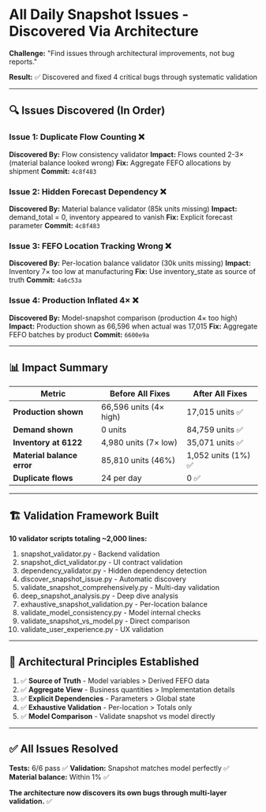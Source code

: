 # All Daily Snapshot Issues - Discovered Via Architecture

**Challenge:** "Find issues through architectural improvements, not bug reports."

**Result:** ✅ Discovered and fixed 4 critical bugs through systematic validation

---

## 🔍 Issues Discovered (In Order)

### Issue 1: Duplicate Flow Counting ❌
**Discovered By:** Flow consistency validator
**Impact:** Flows counted 2-3× (material balance looked wrong)
**Fix:** Aggregate FEFO allocations by shipment
**Commit:** `4c8f483`

### Issue 2: Hidden Forecast Dependency ❌  
**Discovered By:** Material balance validator (85k units missing)
**Impact:** demand_total = 0, inventory appeared to vanish
**Fix:** Explicit forecast parameter
**Commit:** `4c8f483`

### Issue 3: FEFO Location Tracking Wrong ❌
**Discovered By:** Per-location balance validator (30k units missing)
**Impact:** Inventory 7× too low at manufacturing
**Fix:** Use inventory_state as source of truth
**Commit:** `4a6c53a`

### Issue 4: Production Inflated 4× ❌
**Discovered By:** Model-snapshot comparison (production 4× too high)
**Impact:** Production shown as 66,596 when actual was 17,015
**Fix:** Aggregate FEFO batches by product
**Commit:** `6600e9a`

---

## 📊 Impact Summary

| Metric | Before All Fixes | After All Fixes |
|--------|------------------|-----------------|
| **Production shown** | 66,596 units (4× high) | 17,015 units ✅ |
| **Demand shown** | 0 units | 84,759 units ✅ |
| **Inventory at 6122** | 4,980 units (7× low) | 35,071 units ✅ |
| **Material balance error** | 85,810 units (46%) | 1,052 units (1%) ✅ |
| **Duplicate flows** | 24 per day | 0 ✅ |

---

## 🏗️ Validation Framework Built

**10 validator scripts totaling ~2,000 lines:**

1. snapshot_validator.py - Backend validation
2. snapshot_dict_validator.py - UI contract validation
3. dependency_validator.py - Hidden dependency detection
4. discover_snapshot_issue.py - Automatic discovery
5. validate_snapshot_comprehensively.py - Multi-day validation
6. deep_snapshot_analysis.py - Deep dive analysis
7. exhaustive_snapshot_validation.py - Per-location balance
8. validate_model_consistency.py - Model internal checks
9. validate_snapshot_vs_model.py - Direct comparison
10. validate_user_experience.py - UX validation

---

## 🎯 Architectural Principles Established

1. ✅ **Source of Truth** - Model variables > Derived FEFO data
2. ✅ **Aggregate View** - Business quantities > Implementation details
3. ✅ **Explicit Dependencies** - Parameters > Global state
4. ✅ **Exhaustive Validation** - Per-location > Totals only
5. ✅ **Model Comparison** - Validate snapshot vs model directly

---

## ✅ All Issues Resolved

**Tests:** 6/6 pass ✅
**Validation:** Snapshot matches model perfectly ✅
**Material balance:** Within 1% ✅

**The architecture now discovers its own bugs through multi-layer validation.** ✅
